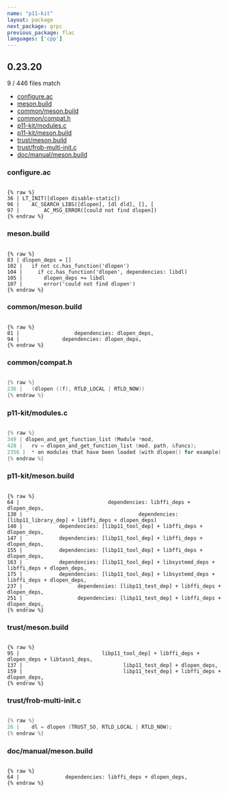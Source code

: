```yaml
---
name: "p11-kit"
layout: package
next_package: grpc
previous_package: flac
languages: ['cpp']
---
```

## 0.23.20
9 / 446 files match

 - [configure.ac](#configureac)
 - [meson.build](#mesonbuild)
 - [common/meson.build](#commonmesonbuild)
 - [common/compat.h](#commoncompath)
 - [p11-kit/modules.c](#p11-kitmodulesc)
 - [p11-kit/meson.build](#p11-kitmesonbuild)
 - [trust/meson.build](#trustmesonbuild)
 - [trust/frob-multi-init.c](#trustfrob-multi-initc)
 - [doc/manual/meson.build](#docmanualmesonbuild)

### configure.ac

```

{% raw %}
36 | LT_INIT([dlopen disable-static])
96 | 	AC_SEARCH_LIBS([dlopen], [dl dld], [], [
97 | 		AC_MSG_ERROR([could not find dlopen])
{% endraw %}

```
### meson.build

```

{% raw %}
83 | dlopen_deps = []
102 |   if not cc.has_function('dlopen')
104 |     if cc.has_function('dlopen', dependencies: libdl)
105 |       dlopen_deps += libdl
107 |       error('could not find dlopen')
{% endraw %}

```
### common/meson.build

```

{% raw %}
81 |                  dependencies: dlopen_deps,
94 |              dependencies: dlopen_deps,
{% endraw %}

```
### common/compat.h

```cpp

{% raw %}
236 | 	(dlopen ((f), RTLD_LOCAL | RTLD_NOW))
{% endraw %}

```
### p11-kit/modules.c

```cpp

{% raw %}
349 | dlopen_and_get_function_list (Module *mod,
428 | 	rv = dlopen_and_get_function_list (mod, path, &funcs);
2356 |  * on modules that have been loaded (with dlopen() for example) but not yet
{% endraw %}

```
### p11-kit/meson.build

```

{% raw %}
64 |                             dependencies: libffi_deps + dlopen_deps,
130 |                                      dependencies: [libp11_library_dep] + libffi_deps + dlopen_deps)
140 |            dependencies: [libp11_tool_dep] + libffi_deps + dlopen_deps,
147 |            dependencies: [libp11_tool_dep] + libffi_deps + dlopen_deps,
155 |            dependencies: [libp11_tool_dep] + libffi_deps + dlopen_deps,
163 |            dependencies: [libp11_tool_dep] + libsystemd_deps + libffi_deps + dlopen_deps,
175 |            dependencies: [libp11_tool_dep] + libsystemd_deps + libffi_deps + dlopen_deps,
237 |                  dependencies: [libp11_test_dep] + libffi_deps + dlopen_deps,
251 |                  dependencies: [libp11_test_dep] + libffi_deps + dlopen_deps,
{% endraw %}

```
### trust/meson.build

```

{% raw %}
95 |                           libp11_tool_dep] + libffi_deps + dlopen_deps + libtasn1_deps,
137 |                                 libp11_test_dep] + dlopen_deps,
159 |                                 libp11_test_dep] + libffi_deps + dlopen_deps,
{% endraw %}

```
### trust/frob-multi-init.c

```cpp

{% raw %}
26 | 	dl = dlopen (TRUST_SO, RTLD_LOCAL | RTLD_NOW);
{% endraw %}

```
### doc/manual/meson.build

```

{% raw %}
64 |               dependencies: libffi_deps + dlopen_deps,
{% endraw %}

```